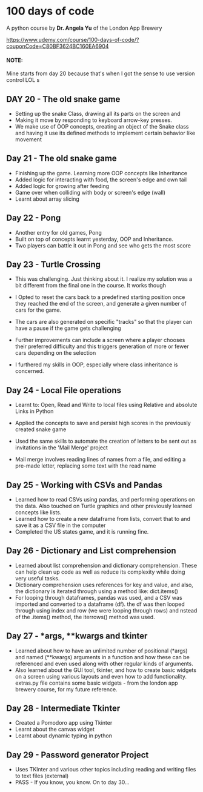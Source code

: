 # 100 days of code 
A python course by **Dr. Angela Yu** of the London App Brewery

https://www.udemy.com/course/100-days-of-code/?couponCode=C80BF3624BC160EA6904


#### NOTE:
Mine starts from day 20 because that's when I got the sense to use version control LOL
s
## DAY 20 - The old snake game
- Setting up the snake Class, drawing all its parts on the screen and 
- Making it move by responding to keyboard arrow-key presses.
- We make use of OOP concepts, creating an object of the Snake class and
having it use its defined methods to implement certain behavior like 
movement

## Day 21 - The old snake game
- Finishing up the game. Learning more OOP concepts like Inheritance
- Added logic for interacting with food, the screen's edge and own tail
- Added logic for growing after feeding
- Game over when colliding with body or screen's edge (wall)
- Learnt about array slicing

## Day 22 - Pong
- Another entry for old games, Pong
- Built on top of concepts learnt yesterday, OOP and Inheritance.
- Two players can battle it out in Pong and see who gets the most score

## Day 23 - Turtle Crossing
- This was challenging. Just thinking about it. I realize my solution was a bit
    different from the final one in the course. It works though
  
- I Opted to reset the cars back to a predefined starting position once they reached the
end of the screen, and generate a given number of cars for the game.
  
- The cars are also generated on specific "tracks" so that the player can have
  a pause if the game gets challenging
- Further improvements can include a screen where a player chooses their preferred difficulty
and this triggers generation of more or fewer cars depending on the selection
  
- I furthered my skills in OOP, especially where class inheritance is concerned.
## Day 24 - Local File operations
- Learnt to: Open, Read and Write to local files using Relative and absolute
Links in Python
  
- Applied the concepts to save and persist high scores in the previously created snake game
- Used the same skills to automate the creation of letters to be sent out as invitations
in the 'Mail Merge' project
  
- Mail merge involves reading lines of names from a file, and editing a pre-made letter, replacing
some text with the read name

## Day 25 - Working with CSVs and Pandas
- Learned how to read CSVs using pandas, and performing operations on the data. Also touched on Turtle
graphics and other previously learned concepts like lists.
- Learned how to create a new dataframe from lists, convert that to and save it as a CSV file in the computer
- Completed the US states game, and it is running fine. 

## Day 26 - Dictionary and List comprehension
- Learned about list comprehension and dictionary comprehension. These can help clean up 
code as well as reduce its complexity while doing very useful tasks. 
- Dictionary comprehension uses references for key and value, and also, the dictionary is iterated through
using a method like: dict.items()
- For looping through dataframes, pandas was used, and a CSV was imported and converted to a dataframe (df).
the df was then looped through using index and row (we were looping through rows) and nstead of the .items() method,
the iterrows() method was used. 

## Day 27 - *args, **kwargs and tkinter
- Learned about how to have an unlimited number of positional (*args) and named (**kwargs) arguments in a function
and how these can be referenced and even used along with other regular kinds of arguments. 
- Also learned about the GUI tool, tkinter, and how to create basic widgets on a screen using various layouts and even
how to add functionality. extras.py file contains some basic widgets - from the london app brewery
course, for my future reference. 

## Day 28 - Intermediate Tkinter
- Created a Pomodoro app using Tkinter
- Learnt about the canvas widget
- Learnt about dynamic typing in python

## Day 29 - Password generator Project
- Uses TKInter and various other topics including reading and writing files to text files (external)
- PASS - If you know, you know. On to day 30...